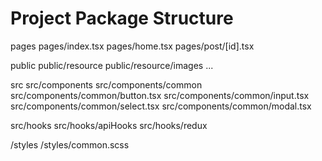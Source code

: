 # Project Package Structure

pages
pages/index.tsx
pages/home.tsx
pages/post/[id].tsx

public
public/resource
public/resource/images
...

src
src/components
src/components/common
src/components/common/button.tsx
src/components/common/input.tsx
src/components/common/select.tsx
src/components/common/modal.tsx

src/hooks
src/hooks/apiHooks
src/hooks/redux

/styles
/styles/common.scss
